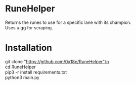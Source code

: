 # RuneHelper
Returns the runes to use for a specific lane with its champion.  
Uses u.gg for scraping.  


# Installation
git clone "https://github.com/0x18e/RuneHelper"\n  
cd RuneHelper  
pip3 -r install requirements.txt  
python3 main.py  
